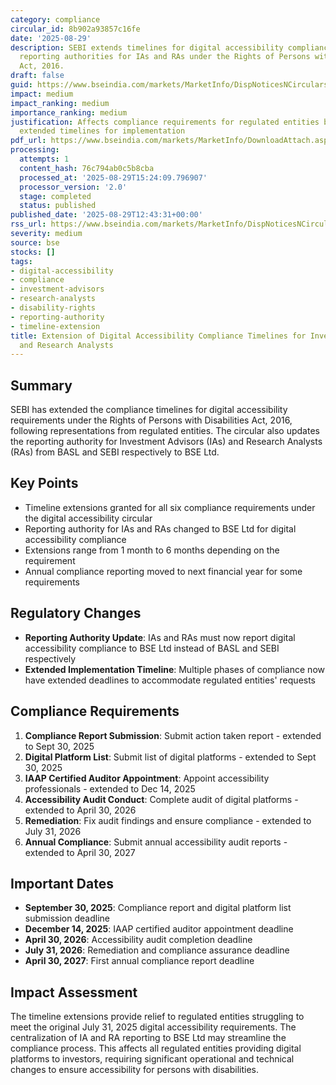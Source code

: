 ```yaml
---
category: compliance
circular_id: 8b902a93857c16fe
date: '2025-08-29'
description: SEBI extends timelines for digital accessibility compliance and updates
  reporting authorities for IAs and RAs under the Rights of Persons with Disabilities
  Act, 2016.
draft: false
guid: https://www.bseindia.com/markets/MarketInfo/DispNoticesNCirculars.aspx?Noticeid={9BE26F2F-2D77-43AB-AC5E-D345A7BA8767}&noticeno=20250829-39&dt=08/29/2025&icount=39&totcount=55&flag=0
impact: medium
impact_ranking: medium
importance_ranking: medium
justification: Affects compliance requirements for regulated entities but provides
  extended timelines for implementation
pdf_url: https://www.bseindia.com/markets/MarketInfo/DownloadAttach.aspx?id=20250829-39&attachedId=2f2cf878-a408-44f3-ab3a-c5682e26e68a
processing:
  attempts: 1
  content_hash: 76c794ab0c5b8cba
  processed_at: '2025-08-29T15:24:09.796907'
  processor_version: '2.0'
  stage: completed
  status: published
published_date: '2025-08-29T12:43:31+00:00'
rss_url: https://www.bseindia.com/markets/MarketInfo/DispNoticesNCirculars.aspx?Noticeid={9BE26F2F-2D77-43AB-AC5E-D345A7BA8767}&noticeno=20250829-39&dt=08/29/2025&icount=39&totcount=55&flag=0
severity: medium
source: bse
stocks: []
tags:
- digital-accessibility
- compliance
- investment-advisors
- research-analysts
- disability-rights
- reporting-authority
- timeline-extension
title: Extension of Digital Accessibility Compliance Timelines for Investment Advisors
  and Research Analysts
---
```


## Summary

SEBI has extended the compliance timelines for digital accessibility requirements under the Rights of Persons with Disabilities Act, 2016, following representations from regulated entities. The circular also updates the reporting authority for Investment Advisors (IAs) and Research Analysts (RAs) from BASL and SEBI respectively to BSE Ltd.

## Key Points

- Timeline extensions granted for all six compliance requirements under the digital accessibility circular
- Reporting authority for IAs and RAs changed to BSE Ltd for digital accessibility compliance
- Extensions range from 1 month to 6 months depending on the requirement
- Annual compliance reporting moved to next financial year for some requirements

## Regulatory Changes

- **Reporting Authority Update**: IAs and RAs must now report digital accessibility compliance to BSE Ltd instead of BASL and SEBI respectively
- **Extended Implementation Timeline**: Multiple phases of compliance now have extended deadlines to accommodate regulated entities' requests

## Compliance Requirements

1. **Compliance Report Submission**: Submit action taken report - extended to Sept 30, 2025
2. **Digital Platform List**: Submit list of digital platforms - extended to Sept 30, 2025  
3. **IAAP Certified Auditor Appointment**: Appoint accessibility professionals - extended to Dec 14, 2025
4. **Accessibility Audit Conduct**: Complete audit of digital platforms - extended to April 30, 2026
5. **Remediation**: Fix audit findings and ensure compliance - extended to July 31, 2026
6. **Annual Compliance**: Submit annual accessibility audit reports - extended to April 30, 2027

## Important Dates

- **September 30, 2025**: Compliance report and digital platform list submission deadline
- **December 14, 2025**: IAAP certified auditor appointment deadline
- **April 30, 2026**: Accessibility audit completion deadline
- **July 31, 2026**: Remediation and compliance assurance deadline
- **April 30, 2027**: First annual compliance report deadline

## Impact Assessment

The timeline extensions provide relief to regulated entities struggling to meet the original July 31, 2025 digital accessibility requirements. The centralization of IA and RA reporting to BSE Ltd may streamline the compliance process. This affects all regulated entities providing digital platforms to investors, requiring significant operational and technical changes to ensure accessibility for persons with disabilities.